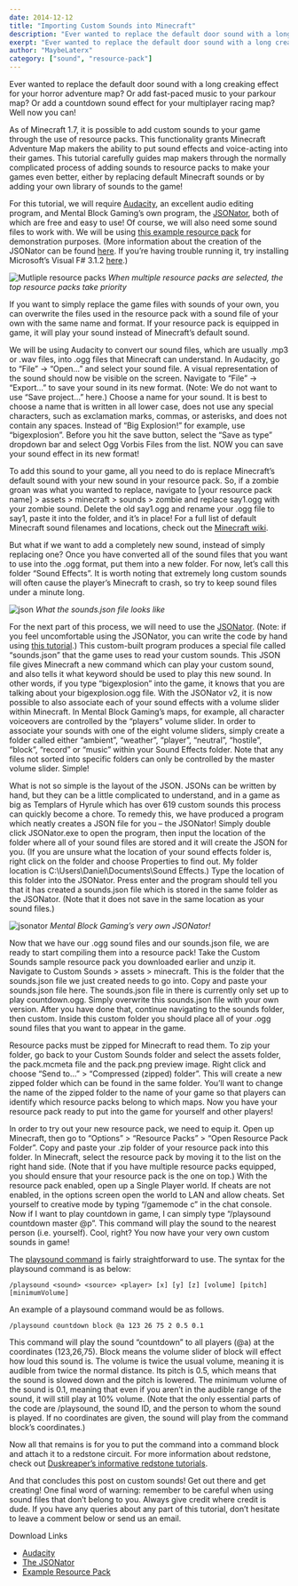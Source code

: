 ```yaml
---
date: 2014-12-12
title: "Importing Custom Sounds into Minecraft"
description: "Ever wanted to replace the default door sound with a long creaking effect for your horror adventure map? Now you can, we will show you how!"
exerpt: "Ever wanted to replace the default door sound with a long creaking effect for your horror adventure map? Or add fast-paced music to your parkour map? Or add a countdown sound effect for your multiplayer racing map? Well now you can! "
author: "MaybeLaterx"
category: ["sound", "resource-pack"]
---
```


Ever wanted to replace the default door sound with a long creaking effect for your horror adventure map? Or add fast-paced music to your parkour map? Or add a countdown sound effect for your multiplayer racing map? Well now you can!

As of Minecraft 1.7, it is possible to add custom sounds to your game through the use of resource packs. This functionality grants Minecraft Adventure Map makers the ability to put sound effects and voice-acting into their games. This tutorial carefully guides map makers through the normally complicated process of adding sounds to resource packs to make your games even better, either by replacing default Minecraft sounds or by adding your own library of sounds to the game!

For this tutorial, we will require [Audacity](http://audacity.sourceforge.net/), an excellent audio editing program, and Mental Block Gaming’s own program, the [JSONator](/blog/posts/importingcustomsoundsintominecraft/The%20JSONator.zip), both of which are free and easy to use! Of course, we will also need some sound files to work with. We will be using [this example resource pack](/blog/posts/importingcustomsoundsintominecraft/Custom%20Sounds.zip) for demonstration purposes. (More information about the creation of the JSONator can be found [here](http://obj-motivation.livejournal.com/1521.html). If you’re having trouble running it, try installing Microsoft’s Visual F# 3.1.2 [here](https://www.microsoft.com/en-us/download/confirmation.aspx?id=44011).)

![Mutliple resource packs](/blog/posts/importingcustomsoundsintominecraft/multipleresourcepacks.png)
_When multiple resource packs are selected, the top resource packs take priority_

If you want to simply replace the game files with sounds of your own, you can overwrite the files used in the resource pack with a sound file of your own with the same name and format. If your resource pack is equipped in game, it will play your sound instead of Minecraft’s default sound.

We will be using Audacity to convert our sound files, which are usually .mp3 or .wav files, into .ogg files that Minecraft can understand. In Audacity, go to “File” -> “Open…” and select your sound file. A visual representation of the sound should now be visible on the screen. Navigate to “File” -> “Export…” to save your sound in its new format. (Note: We do not want to use “Save project…” here.) Choose a name for your sound. It is best to choose a name that is written in all lower case, does not use any special characters, such as exclamation marks, commas, or asterisks, and does not contain any spaces. Instead of “Big Explosion!” for example, use “bigexplosion”. Before you hit the save button, select the “Save as type” dropdown bar and select Ogg Vorbis Files from the list. NOW you can save your sound effect in its new format!

To add this sound to your game, all you need to do is replace Minecraft’s default sound with your new sound in your resource pack. So, if a zombie groan was what you wanted to replace, navigate to [your resource pack name] > assets > minecraft > sounds > zombie and replace say1.ogg with your zombie sound. Delete the old say1.ogg and rename your .ogg file to say1, paste it into the folder, and it’s in place! For a full list of default Minecraft sound filenames and locations, check out the [Minecraft wiki](http://minecraft.gamepedia.com/Sounds.json).

But what if we want to add a completely new sound, instead of simply replacing one? Once you have converted all of the sound files that you want to use into the .ogg format, put them into a new folder. For now, let’s call this folder “Sound Effects”. It is worth noting that extremely long custom sounds will often cause the player’s Minecraft to crash, so try to keep sound files under a minute long.

<!-- <img style="max-width: 200px; display: inline;" src="/public/blog/posts/importingcustomsoundsintominecraft/json.png" alt="json example" /> -->

![json](/blog/posts/importingcustomsoundsintominecraft/json.png)
_What the sounds.json file looks like_

For the next part of this process, we will need to use the [JSONator](/blog/posts/importingcustomsoundsintominecraft/The%20JSONator.zip). (Note: if you feel uncomfortable using the JSONator, you can write the code by hand using [this tutorial](/blog/sound/how-to-write-a-custom-sounds-json-file-for-minecraft/).) This custom-built program produces a special file called “sounds.json” that the game uses to read your custom sounds. This JSON file gives Minecraft a new command which can play your custom sound, and also tells it what keyword should be used to play this new sound. In other words, if you type “bigexplosion” into the game, it knows that you are talking about your bigexplosion.ogg file. With the JSONator v2, it is now possible to also associate each of your sound effects with a volume slider within Minecraft. In Mental Block Gaming’s maps, for example, all character voiceovers are controlled by the “players” volume slider. In order to associate your sounds with one of the eight volume sliders, simply create a folder called either “ambient”, “weather”, “player”, “neutral”, “hostile”, “block”, “record” or “music” within your Sound Effects folder. Note that any files not sorted into specific folders can only be controlled by the master volume slider. Simple!

What is not so simple is the layout of the JSON. JSONs can be written by hand, but they can be a little complicated to understand, and in a game as big as Templars of Hyrule which has over 619 custom sounds this process can quickly become a chore. To remedy this, we have produced a program which neatly creates a JSON file for you – the JSONator! Simply double click JSONator.exe to open the program, then input the location of the folder where all of your sound files are stored and it will create the JSON for you. (If you are unsure what the location of your sound effects folder is, right click on the folder and choose Properties to find out. My folder location is C:\Users\Daniel\Documents\Sound Effects.) Type the location of this folder into the JSONator. Press enter and the program should tell you that it has created a sounds.json file which is stored in the same folder as the JSONator. (Note that it does not save in the same location as your sound files.)

![jsonator](/blog/posts/importingcustomsoundsintominecraft/jsonatoroutput.png)
_Mental Block Gaming’s very own JSONator!_

Now that we have our .ogg sound files and our sounds.json file, we are ready to start compiling them into a resource pack! Take the Custom Sounds sample resource pack you downloaded earlier and unzip it. Navigate to Custom Sounds > assets > minecraft. This is the folder that the sounds.json file we just created needs to go into. Copy and paste your sounds.json file here. The sounds.json file in there is currently only set up to play countdown.ogg. Simply overwrite this sounds.json file with your own version. After you have done that, continue navigating to the sounds folder, then custom. Inside this custom folder you should place all of your .ogg sound files that you want to appear in the game.

Resource packs must be zipped for Minecraft to read them. To zip your folder, go back to your Custom Sounds folder and select the assets folder, the pack.mcmeta file and the pack.png preview image. Right click and choose “Send to…” > “Compressed (zipped) folder”. This will create a new zipped folder which can be found in the same folder. You’ll want to change the name of the zipped folder to the name of your game so that players can identify which resource packs belong to which maps. Now you have your resource pack ready to put into the game for yourself and other players!

In order to try out your new resource pack, we need to equip it. Open up Minecraft, then go to “Options” > “Resource Packs” > “Open Resource Pack Folder”. Copy and paste your .zip folder of your resource pack into this folder. In Minecraft, select the resource pack by moving it to the list on the right hand side. (Note that if you have multiple resource packs equipped, you should ensure that your resource pack is the one on top.) With the resource pack enabled, open up a Single Player world. If cheats are not enabled, in the options screen open the world to LAN and allow cheats. Set yourself to creative mode by typing “/gamemode c” in the chat console. Now if I want to play countdown in game, I can simply type “/playsound countdown master @p”. This command will play the sound to the nearest person (i.e. yourself). Cool, right? You now have your very own custom sounds in game!

The [playsound command](http://minecraft.gamepedia.com/Commands#playsound) is fairly straightforward to use. The syntax for the playsound command is as below:

```
/playsound <sound> <source> <player> [x] [y] [z] [volume] [pitch] [minimumVolume]
```

An example of a playsound command would be as follows.

```
/playsound countdown block @a 123 26 75 2 0.5 0.1
```

This command will play the sound “countdown” to all players (@a) at the coordinates (123,26,75). Block means the volume slider of block will effect how loud this sound is. The volume is twice the usual volume, meaning it is audible from twice the normal distance. Its pitch is 0.5, which means that the sound is slowed down and the pitch is lowered. The minimum volume of the sound is 0.1, meaning that even if you aren’t in the audible range of the sound, it will still play at 10% volume. (Note that the only essential parts of the code are /playsound, the sound ID, and the person to whom the sound is played. If no coordinates are given, the sound will play from the command block’s coordinates.)

Now all that remains is for you to put the command into a command block and attach it to a redstone circuit. For more information about redstone, check out [Duskreaper’s informative redstone tutorials](/blog/category/redstone/).

And that concludes this post on custom sounds! Get out there and get creating! One final word of warning: remember to be careful when using sound files that don’t belong to you. Always give credit where credit is dude. If you have any queries about any part of this tutorial, don’t hesitate to leave a comment below or send us an email.

Download Links

- [Audacity](http://audacity.sourceforge.net/)
- [The JSONator](/blog/posts/importingcustomsoundsintominecraft/The%20JSONator.zip)
- [Example Resource Pack](/blog/posts/importingcustomsoundsintominecraft/Custom%20Sounds.zip)
